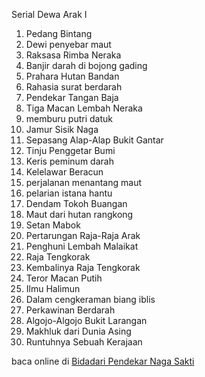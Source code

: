 Serial Dewa Arak I
01. Pedang Bintang
02. Dewi penyebar maut
03. Raksasa Rimba Neraka
04. Banjir darah di bojong gading
05. Prahara Hutan Bandan
06. Rahasia surat berdarah
07. Pendekar Tangan Baja
08. Tiga Macan Lembah Neraka
09. memburu putri datuk
10. Jamur Sisik Naga
11. Sepasang Alap-Alap Bukit Gantar
12. Tinju Penggetar Bumi
13. Keris peminum darah
14. Kelelawar Beracun
15. perjalanan menantang maut
16. pelarian istana hantu
17. Dendam Tokoh Buangan
18. Maut dari hutan rangkong
19. Setan Mabok
20. Pertarungan Raja-Raja Arak
21. Penghuni Lembah Malaikat
22. Raja Tengkorak
23. Kembalinya Raja Tengkorak
24. Teror Macan Putih
25. Ilmu Halimun
26. Dalam cengkeraman biang iblis
27. Perkawinan Berdarah
28. Algojo-Algojo Bukit Larangan
29. Makhluk dari Dunia Asing
30. Runtuhnya Sebuah Kerajaan

baca online di <a href='http://cerita-silat.mywapblog.com' title='Pedang Sakti Cersil Istana Pendekar Dewa Naga Raja Iblis Racun Ceritasilat '> Bidadari Pendekar Naga Sakti</a>